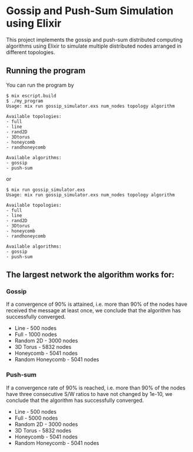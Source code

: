 # Gossip and Push-Sum Simulation using Elixir

This project implements the gossip and push-sum distributed computing
algorithms using Elixir to simulate multiple distributed nodes arranged
in different topologies.

## Running the program

You can run the program by

```
$ mix escript.build
$ ./my_program
Usage: mix run gossip_simulator.exs num_nodes topology algorithm

Available topologies:
- full
- line
- rand2D
- 3Dtorus
- honeycomb
- randhoneycomb

Available algorithms:
- gossip
- push-sum
```

or

```
$ mix run gossip_simulator.exs
Usage: mix run gossip_simulator.exs num_nodes topology algorithm

Available topologies:
- full
- line
- rand2D
- 3Dtorus
- honeycomb
- randhoneycomb

Available algorithms:
- gossip
- push-sum
```

## The largest network the algorithm works for:

### Gossip

If a convergence of 90% is attained, i.e. more than 90% of the nodes have
received the message at least once, we conclude that the algorithm has
successfully converged.

- Line - 500 nodes
- Full - 1000 nodes
- Random 2D - 3000 nodes
- 3D Torus - 5832 nodes
- Honeycomb - 5041 nodes
- Random Honeycomb - 5041 nodes

### Push-sum

If a convergence rate of 90% is reached, i.e. more than 90% of the nodes have
three consecutive S/W ratios to have not changed by 1e-10, we conclude that the
algorithm has successfully converged.

- Line - 500 nodes
- Full - 5000 nodes
- Random 2D - 3000 nodes
- 3D Torus - 5832 nodes
- Honeycomb - 5041 nodes
- Random Honeycomb - 5041 nodes
